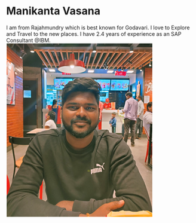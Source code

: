 # Manikanta Vasana

I am from Rajahmundry which is best known for Godavari. I love to Explore and Travel to the new places.
I have 2.4 years of experience as an SAP Consultant @IBM.
**![Adventure](pic.PNG)**
